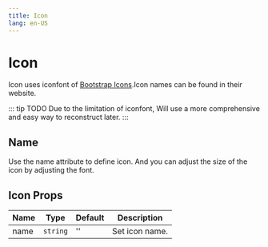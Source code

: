 ```yaml
---
title: Icon
lang: en-US
---
```


# Icon

Icon uses iconfont of [Bootstrap Icons](https://icons.getbootstrap.com/).Icon names can be found in their website.

::: tip TODO
Due to the limitation of iconfont, Will use a more comprehensive and easy way to reconstruct later.
:::

## Name

Use the name attribute to define icon. And you can adjust the size of the icon by adjusting the font.

<demo src="../../../example/icon/name.vue"></demo>

## Icon Props

| Name | Type     | Default | Description    |
| ---- | -------- | ------- | -------------- |
| name | `string` | ''      | Set icon name. |
